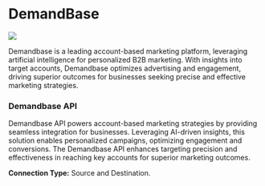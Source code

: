 # DemandBase

![](https://lh7-us.googleusercontent.com/iNZVR3MBBhEd3L\_hEWz6MnNp8SUrv1bmokgTtowrOJegQKSzeuAzAopQu94SqklQghF4Gw5u9x8BjQ\_L1durL2F6XmOnLIrTMoNkf1Gf7aiVN-dTOiwgEHMd\_Rs7DKTwsJeHPrdvJc6rgIC\_1eaLhg)

Demandbase is a leading account-based marketing platform, leveraging artificial intelligence for personalized B2B marketing. With insights into target accounts, Demandbase optimizes advertising and engagement, driving superior outcomes for businesses seeking precise and effective marketing strategies.

### Demandbase API

Demandbase API powers account-based marketing strategies by providing seamless integration for businesses. Leveraging AI-driven insights, this solution enables personalized campaigns, optimizing engagement and conversions. The Demandbase API enhances targeting precision and effectiveness in reaching key accounts for superior marketing outcomes.

**Connection Type:** Source and Destination.
